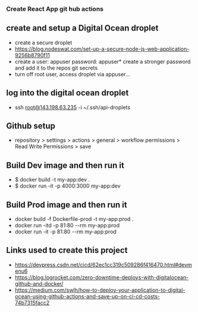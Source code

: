 ### Create React App git hub actions

## create and setup a Digital Ocean droplet

- create a secure droplet
- https://blog.nodeswat.com/set-up-a-secure-node-js-web-application-9256b8790f11
- create a user: appuser password: appuser* create a stronger password and add it to the repos git secrets
- turn off root user, access droplet via appuser...

## log into the digital ocean droplet

- ssh root@143.198.63.235 -i ~/.ssh/api-droplets

## Github setup

- repository > settings > actions > general > workflow permissions > Read Write Permissions > save

## Build Dev image and then run it

- $ docker build -t my-app:dev .
- $ docker run -it -p 4000:3000 my-app:dev

## Build Prod image and then run it

- docker build -f Dockerfile-prod -t my-app:prod .
- docker run -itd -p 81:80 --rm my-app:prod
- docker run -it -p 81:80 --rm my-app:prod

## Links used to create this project

- https://devpress.csdn.net/cicd/62ec1cc319c509286f416470.html#devmenu6
- https://blog.logrocket.com/zero-downtime-deploys-with-digitalocean-github-and-docker/
- https://medium.com/swlh/how-to-deploy-your-application-to-digital-ocean-using-github-actions-and-save-up-on-ci-cd-costs-74b7315facc2
  